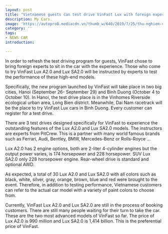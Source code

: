 ```yaml
---
layout: post
title: "Vietnamese guests can test drive VinFast Lux with foreign experts, partners of Ferrari, Rolls-Royce"
description: My Cars.
image: 'https://autopro8.mediacdn.vn/thumb_w/640/2019/7/25/thu-nghiem-vinfast-lux-4-15640102661621474392638-crop-1569265127168798258591.jpg'
category: ''
tags:
- NEWS CAR
introduction:

---
```

In order to refresh the test driving program for guests, VinFast chose to bring foreign experts to sit in the car with the experience. Those who come to try VinFast Lux A2.0 and Lux SA2.0 will be instructed by experts to test the performance of these high-end models.

Specifically, the new program launched by VinFast will take place in two big cities, Hanoi (September 26- September 29) and Binh Duong (October 4 to October 10). In Hanoi, the test drive place is in the Vinhomes Riverside ecological urban area, Long Bien district. Meanwhile, Dai Nam racetrack will be the place to try VinFast Lux cars in Binh Duong. Every customer can register for a test drive.

There are 3 test drives designed specifically for VinFast to experience the outstanding features of the Lux A2.0 and Lux ​​SA2.0 models. The instructors are experts from PitCrew. This is a partner with many world famous brands such as Ferrari, Audi, Bentley, BMW, Mercedes-Benz or Rolls-Royce ...

Lux A2.0 has 2 engine options, both are 2-liter 4-cylinder engines but the output power varies, is 174 horsepower and 228 horsepower. SUV Lux SA2.0 only 228 horsepower engine. Rear-wheel drive is standard and optional AWD.

As expected, a total of 30 Lux A2.0 and Lux SA2.0 with all colors such as black, white, silver, gray, orange, brown, blue and red were brought to the event. Therefore, in addition to testing performance, Vietnamese customers can refer to the actual car model with a variety of paint colors to choose from.

Currently, VinFast Lux A2.0 and Lux SA2.0 are still in the process of booking customers. There are still many people waiting for their turn to take the car. These are the two most advanced models of VinFast so far. The price of Lux A2.0 is 990 million and Lux SA2.0 is 1,414 billion. This is the preferential price of VinFast.